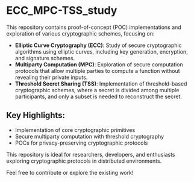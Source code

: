 # ECC_MPC-TSS_study

This repository contains proof-of-concept (POC) implementations and exploration of various cryptographic schemes, focusing on:

- **Elliptic Curve Cryptography (ECC)**: Study of secure cryptographic algorithms using elliptic curves, including key generation, encryption, and signature schemes.
- **Multiparty Computation (MPC)**: Exploration of secure computation protocols that allow multiple parties to compute a function without revealing their private inputs.
- **Threshold Secret Sharing (TSS)**: Implementation of threshold-based cryptographic schemes, where a secret is divided among multiple participants, and only a subset is needed to reconstruct the secret.

## Key Highlights:
- Implementation of core cryptographic primitives
- Secure multiparty computation with threshold cryptography
- POCs for privacy-preserving cryptographic protocols

This repository is ideal for researchers, developers, and enthusiasts exploring cryptographic protocols in distributed environments.

Feel free to contribute or explore the existing work!
